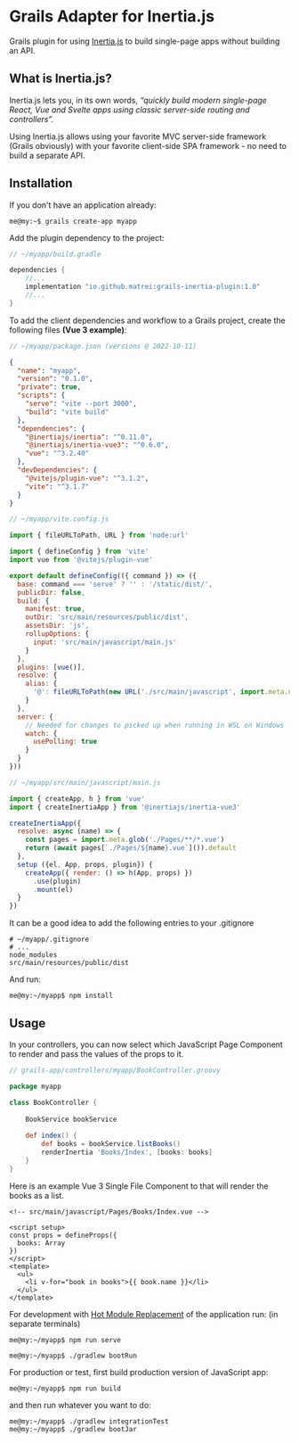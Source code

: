 # Grails Adapter for Inertia.js

Grails plugin for using [Inertia.js](https://inertiajs.com/) to build single-page apps without building an API.

## What is Inertia.js?

Inertia.js lets you, in its own words, *“quickly build modern single-page React, Vue and Svelte apps using classic server-side routing and controllers”.*

Using Inertia.js allows using your favorite MVC server-side framework (Grails obviously) with your favorite client-side SPA framework - no need to build a separate API.

## Installation
If you don't have an application already:
```shell
me@my:~$ grails create-app myapp
```

Add the plugin dependency to the project:
```groovy
// ~/myapp/build.gradle

dependencies {
    //...
    implementation "io.github.matrei:grails-inertia-plugin:1.0"
    //...
}
```
To add the client dependencies and workflow to a Grails project, create the following files **(Vue 3 example)**:
```javascript
// ~/myapp/package.json (versions @ 2022-10-11) 
```
```json
{
  "name": "myapp",
  "version": "0.1.0",
  "private": true,
  "scripts": {
    "serve": "vite --port 3000",
    "build": "vite build"
  },
  "dependencies": {
    "@inertiajs/inertia": "^0.11.0",
    "@inertiajs/inertia-vue3": "^0.6.0",
    "vue": "^3.2.40"
  },
  "devDependencies": {
    "@vitejs/plugin-vue": "^3.1.2",
    "vite": "^3.1.7"
  }
}
```
```javascript
// ~/myapp/vite.config.js

import { fileURLToPath, URL } from 'node:url'

import { defineConfig } from 'vite'
import vue from '@vitejs/plugin-vue'

export default defineConfig(({ command }) => ({
  base: command === 'serve' ? '' : '/static/dist/',
  publicDir: false,
  build: {
    manifest: true,
    outDir: 'src/main/resources/public/dist',
    assetsDir: 'js',
    rollupOptions: {
      input: 'src/main/javascript/main.js'
    }
  },
  plugins: [vue()],
  resolve: {
    alias: {
      '@': fileURLToPath(new URL('./src/main/javascript', import.meta.url))
    }
  },
  server: {
    // Needed for changes to picked up when running in WSL on Windows
    watch: {
      usePolling: true
    }
  }
}))
```
```javascript
// ~/myapp/src/main/javascript/main.js

import { createApp, h } from 'vue'
import { createInertiaApp } from '@inertiajs/inertia-vue3'

createInertiaApp({
  resolve: async (name) => {
    const pages = import.meta.glob('./Pages/**/*.vue')
    return (await pages[`./Pages/${name}.vue`]()).default
  },
  setup ({el, App, props, plugin}) {
    createApp({ render: () => h(App, props) })
      .use(plugin)
      .mount(el)
  }
})
```
It can be a good idea to add the following entries to your .gitignore
```gitignore
# ~/myapp/.gitignore
# ...
node_modules
src/main/resources/public/dist
```
And run:
```shell
me@my:~/myapp$ npm install
```

## Usage
In your controllers, you can now select which JavaScript Page Component to render and pass the values of the props to it.
```groovy
// grails-app/controllers/myapp/BookController.groovy

package myapp

class BookController {
    
    BookService bookService
    
    def index() {
        def books = bookService.listBooks()
        renderInertia 'Books/Index', [books: books]
    }
}
```
Here is an example Vue 3 Single File Component to that will render the books as a list.
```vue
<!-- src/main/javascript/Pages/Books/Index.vue -->

<script setup>
const props = defineProps({
  books: Array
})
</script>
<template>
  <ul>
    <li v-for="book in books">{{ book.name }}</li>
  </ul>
</template>
```
For development with [Hot Module Replacement](https://vitejs.dev/guide/features.html#hot-module-replacement) of the application run: (in separate terminals)
```shell
me@my:~/myapp$ npm run serve
```
```shell
me@my:~/myapp$ ./gradlew bootRun
```
For production or test, first build production version of JavaScript app:
```shell
me@my:~/myapp$ npm run build
```
and then run whatever you want to do:
```shell
me@my:~/myapp$ ./gradlew integrationTest
me@my:~/myapp$ ./gradlew bootJar
```
